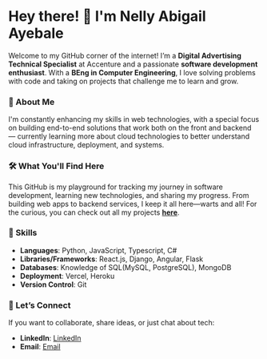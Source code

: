 # Hey there! 👋 I'm Nelly Abigail Ayebale

Welcome to my GitHub corner of the internet! I’m a **Digital Advertising Technical Specialist** at Accenture and a passionate **software development enthusiast**. With a **BEng in Computer Engineering**, I love solving problems with code and taking on projects that challenge me to learn and grow.

### 🚀 About Me

I'm constantly enhancing my skills in web technologies, with a special focus on building end-to-end solutions that work both on the front and backend — currently learning more about cloud technologies to better understand cloud infrastructure, deployment, and systems.

### 🛠️ What You'll Find Here

This GitHub is my playground for tracking my journey in software development, learning new technologies, and sharing my progress. From building web apps to backend services, I keep it all here—warts and all! For the curious, you can check out all my projects [**here**](https://github.com/Nelly-ayebale?tab=repositories).

### 📝 Skills

- **Languages**: Python, JavaScript, Typescript, C#
- **Libraries/Frameworks**: React.js, Django, Angular, Flask
- **Databases**: Knowledge of SQL(MySQL, PostgreSQL), MongoDB
- **Deployment**: Vercel, Heroku
- **Version Control**: Git 

### 🤝 Let’s Connect

If you want to collaborate, share ideas, or just chat about tech:

- **LinkedIn**: [LinkedIn](www.linkedin.com/in/nelly-ayebale-4864b0202)
- **Email**: [Email](mailto:ayebalenelly26@gmail.com)
